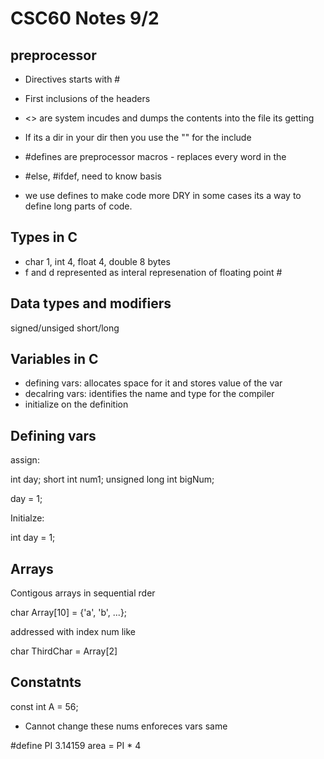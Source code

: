 # CSC60 Notes 9/2 

## preprocessor

- Directives starts with # 
- First inclusions of the headers 
- <> are system incudes and dumps the contents into the file its getting
- If its a dir in your dir then you use the "" for the include 

- #defines are preprocessor macros - replaces every word in the 
- #else, #ifdef, need to know basis 
- we use defines to make code more DRY in some cases its a way to define long parts of code. 

## Types in C

- char 1, int 4, float 4, double 8 bytes
- f and d represented as interal represenation of floating point # 

## Data types and modifiers

signed/unsiged short/long 

## Variables in C

- defining vars: allocates space for it and stores value of the var 
- decalring vars: identifies the name and type for the compiler
- initialize on the definition

## Defining vars

assign: 

int day;
short int num1;
unsigned long int bigNum;

day = 1;

Initialze:

int day = 1;

## Arrays 

Contigous arrays in sequential rder 

char Array[10] = {'a', 'b', ...};

addressed with index num like 

char ThirdChar = Array[2]

## Constatnts 

const int A = 56; 
- Cannot change these nums enforeces vars same 

#define PI 3.14159
area = PI * 4






